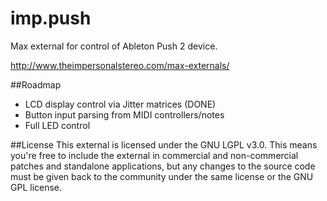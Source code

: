 # imp.push
Max external for control of Ableton Push 2 device.

http://www.theimpersonalstereo.com/max-externals/

##Roadmap
- LCD display control via Jitter matrices (DONE)
- Button input parsing from MIDI controllers/notes
- Full LED control

##License
This external is licensed under the GNU LGPL v3.0. This means you're free to include the external in commercial and non-commercial patches and standalone applications, but any changes to the source code must be given back to the community under the same license or the GNU GPL license.
